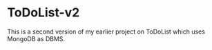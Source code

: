 # ToDoList-v2
This is a second version of my earlier project on ToDoList which uses MongoDB as DBMS.
